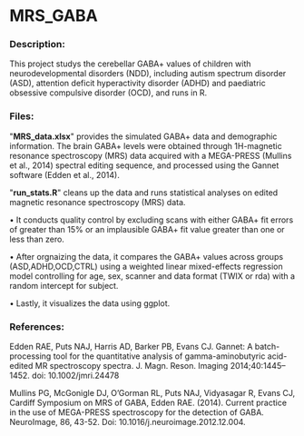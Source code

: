 # MRS_GABA

### Description:
This project studys the cerebellar GABA+ values of children with neurodevelopmental disorders (NDD), including autism spectrum disorder (ASD), attention deficit hyperactivity disorder (ADHD) and paediatric obsessive compulsive disorder (OCD), and runs in R.

### Files:
"**MRS_data.xlsx**" provides the simulated GABA+ data and demographic information. The brain GABA+ levels were obtained through 1H-magnetic resonance spectroscopy (MRS) data acquired with a MEGA-PRESS (Mullins et al., 2014) spectral editing sequence, and processed using the Gannet software (Edden et al., 2014). 

"**run_stats.R**" cleans up the data and runs statistical analyses on edited magnetic resonance spectroscopy (MRS) data. 

• It conducts quality control by excluding scans with either GABA+ fit errors of greater than 15% or an implausible GABA+ fit value greater than one or less than zero. 

• After orgnaizing the data, it compares the GABA+ values across groups (ASD,ADHD,OCD,CTRL) using a weighted linear mixed-effects regression model controlling for age, sex, scanner and data format (TWIX or rda) with a random intercept for subject.

• Lastly, it visualizes the data using ggplot.




### References:

Edden RAE, Puts NAJ, Harris AD, Barker PB, Evans CJ. Gannet: A batch-processing tool for the quantitative analysis of gamma-aminobutyric acid-edited MR spectroscopy spectra. J. Magn. Reson. Imaging 2014;40:1445–1452. doi: 10.1002/jmri.24478

Mullins PG, McGonigle DJ, O’Gorman RL, Puts NAJ, Vidyasagar R, Evans CJ, Cardiff Symposium on MRS
of GABA, Edden RAE. (2014). Current practice in the use of MEGA-PRESS spectroscopy for the detection of
GABA. NeuroImage, 86, 43-52. Doi: 10.1016/j.neuroimage.2012.12.004.
